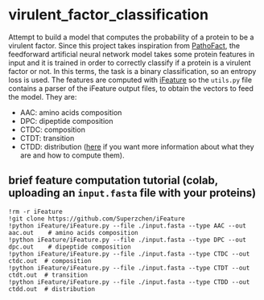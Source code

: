 # virulent_factor_classification
Attempt to build a model that computes the probability of a protein to be a virulent factor.
Since this project takes inspiration from [PathoFact](https://microbiomejournal.biomedcentral.com/articles/10.1186/s40168-020-00993-9), the feedforward artificial neural network model takes some protein features in input and it is trained in order to correctly classify if a protein is a virulent factor or not. In this terms, the task is a binary classification, so an entropy loss is used. 
The features are computed with [iFeature](https://github.com/Superzchen/iFeature) so the `utils.py` file contains a parser of the iFeature output files, to obtain the vectors to feed the model. They are:
- AAC: amino acids composition
- DPC: dipeptide composition
- CTDC: composition
- CTDT: transition
- CTDD: distribution
([here](https://github.com/Superzchen/iFeature/blob/master/iFeatureManual.pdf) if you want more information about what they are and how to compute them).

## brief feature computation tutorial (colab, uploading an `input.fasta` file with your proteins)
```
!rm -r iFeature
!git clone https://github.com/Superzchen/iFeature
!python iFeature/iFeature.py --file ./input.fasta --type AAC --out aac.out    # amino acids composition
!python iFeature/iFeature.py --file ./input.fasta --type DPC --out dpc.out    # dipeptide composition
!python iFeature/iFeature.py --file ./input.fasta --type CTDC --out ctdc.out  # composition
!python iFeature/iFeature.py --file ./input.fasta --type CTDT --out ctdt.out  # transition
!python iFeature/iFeature.py --file ./input.fasta --type CTDD --out ctdd.out  # distribution
```
